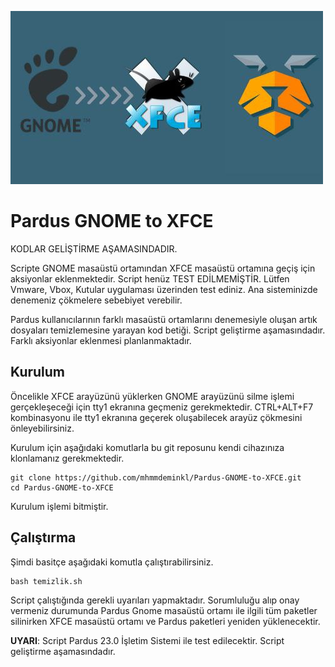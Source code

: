 ![görsel](Gnome_to_XFCE.jpeg)

# Pardus GNOME to XFCE
KODLAR GELİŞTİRME AŞAMASINDADIR.

Scripte GNOME masaüstü ortamından XFCE masaüstü ortamına geçiş için aksiyonlar eklenmektedir. Script henüz TEST EDİLMEMİŞTİR. Lütfen Vmware, Vbox, Kutular uygulaması üzerinden test ediniz. Ana sisteminizde denemeniz çökmelere sebebiyet verebilir.

Pardus kullanıcılarının farklı masaüstü ortamlarını denemesiyle oluşan artık
dosyaları temizlemesine yarayan kod betiği. Script geliştirme aşamasındadır.
Farklı aksiyonlar eklenmesi planlanmaktadır.

## Kurulum
Öncelikle XFCE arayüzünü yüklerken GNOME arayüzünü silme işlemi gerçekleşeceği için tty1 ekranına geçmeniz gerekmektedir. CTRL+ALT+F7 kombinasyonu ile tty1 ekranına geçerek oluşabilecek arayüz çökmesini önleyebilirsiniz.

Kurulum için aşağıdaki komutlarla bu git reposunu kendi cihazınıza klonlamanız
gerekmektedir.

```
git clone https://github.com/mhmmdeminkl/Pardus-GNOME-to-XFCE.git
cd Pardus-GNOME-to-XFCE
```

Kurulum işlemi bitmiştir.

## Çalıştırma
Şimdi basitçe aşağıdaki komutla çalıştırabilirsiniz.

```
bash temizlik.sh
```

Script çalıştığında gerekli uyarıları yapmaktadır. Sorumluluğu alıp onay
vermeniz durumunda Pardus Gnome masaüstü ortamı ile ilgili tüm paketler silinirken XFCE masaüstü ortamı ve Pardus paketleri yeniden yüklenecektir.

**UYARI**: Script Pardus 23.0 İşletim Sistemi ile test edilecektir. Script
geliştirme aşamasındadır.
